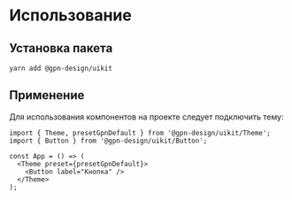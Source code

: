 # Использование

## Установка пакета

```
yarn add @gpn-design/uikit
```

## Применение

Для использования компонентов на проекте следует подключить тему:

```tsx
import { Theme, presetGpnDefault } from '@gpn-design/uikit/Theme';
import { Button } from '@gpn-design/uikit/Button';

const App = () => (
  <Theme preset={presetGpnDefault}>
    <Button label="Кнопка" />
  </Theme>
);
```
